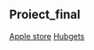 ## Proiect_final
[Apple store](https://scarletstarlet15.github.io/proiect-final/apple_store/pages/index.html)
[Hubgets](https://scarletstarlet15.github.io/proiect-final/hubgets_project/index.htm)
